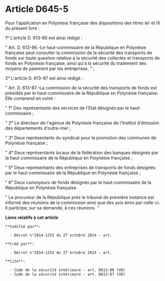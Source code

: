 # Article D645-5

Pour l'application en Polynésie française des dispositions des titres Ier et III du présent livre : 

1° L'article D. 613-86 est ainsi rédigé : 

" Art. D. 613-86.-Le haut-commissaire de la République en Polynésie française peut consulter la commission de la sécurité des
transports de fonds sur toute question relative à la sécurité des collectes et transports de fonds en Polynésie française,
ainsi qu'à la sécurité du traitement des moyens de paiement par les entreprises. " ; 

2° L'article D. 613-87 est ainsi rédigé : 

" Art. D. 613-87.-La commission de la sécurité des transports de fonds est présidée par le haut-commissaire de la République
en Polynésie française. Elle comprend en outre : 

" 1° Des représentants des services de l'Etat désignés par le haut-commissaire ; 

" 2° Le directeur de l'agence de Polynésie française de l'Institut d'émission des départements d'outre-mer ; 

" 3° Deux représentants du syndicat pour la promotion des communes de Polynésie française ; 

" 4° Deux représentants locaux de la fédération des banques désignés par le haut-commissaire de la République en Polynésie
française ; 

" 5° Deux représentants des entreprises de transports de fonds désignés par le haut-commissaire de la République en Polynésie
française ; 

" 6° Deux convoyeurs de fonds désignés par le haut-commissaire de la République en Polynésie française. 

" Le procureur de la République près le tribunal de première instance est informé des réunions de la commission ainsi que des
avis émis par celle-ci. Il participe, sur sa demande, à ces réunions. "

**Liens relatifs à cet article**

	**Codifié par**:

	  - Décret n°2014-1253 du 27 octobre 2014 - art.

	**Créé par**:

	  - Décret n°2014-1253 du 27 octobre 2014 - art.

	**Cite**:

	  - Code de la sécurité intérieure - art. D613-86 (VD)
	  - Code de la sécurité intérieure - art. D613-87 (VD)
